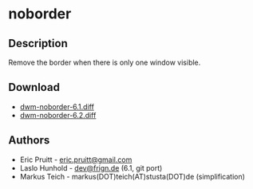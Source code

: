 noborder
========

Description
-----------
Remove the border when there is only one window visible.

Download
--------
* [dwm-noborder-6.1.diff](dwm-noborder-6.1.diff)
* [dwm-noborder-6.2.diff](dwm-noborder-6.2.diff)

Authors
-------
* Eric Pruitt - <eric.pruitt@gmail.com>
* Laslo Hunhold - <dev@frign.de> (6.1, git port)
* Markus Teich - markus(DOT)teich(AT)stusta(DOT)de (simplification)
